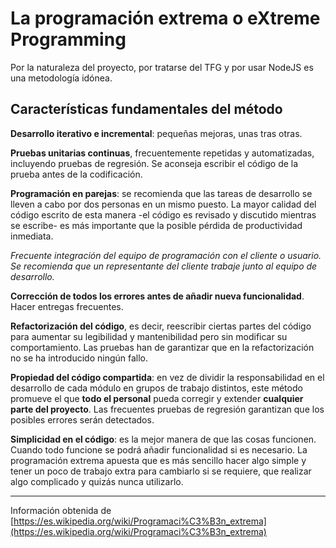 # La programación extrema o eXtreme Programming #

Por la naturaleza del proyecto, por tratarse del TFG y por usar NodeJS es una metodología idónea.

## Características fundamentales del método ##

__Desarrollo iterativo e incremental__: pequeñas mejoras, unas tras otras.

__Pruebas unitarias continuas__, frecuentemente repetidas y automatizadas, incluyendo pruebas de regresión. Se aconseja escribir el código de la prueba antes de la codificación.

__Programación en parejas__: se recomienda que las tareas de desarrollo se lleven a cabo por 
dos personas en un mismo puesto. La mayor calidad del código escrito de esta manera -el 
código es revisado y discutido mientras se escribe- es más importante que la posible pérdida 
de productividad inmediata.

*Frecuente integración del equipo de programación con el cliente o usuario. Se recomienda que 
un representante del cliente trabaje junto al equipo de desarrollo.*

__Corrección de todos los errores antes de añadir nueva funcionalidad__. Hacer entregas 
frecuentes.

__Refactorización del código__, es decir, reescribir ciertas partes del código para aumentar 
su legibilidad y mantenibilidad pero sin modificar su comportamiento. Las pruebas han de 
garantizar que en la refactorización no se ha introducido ningún fallo.

__Propiedad del código compartida__: en vez de dividir la responsabilidad en el desarrollo de 
cada módulo en grupos de trabajo distintos, este método promueve el que __todo el personal__ 
pueda corregir y extender __cualquier parte del proyecto__. Las frecuentes pruebas de 
regresión garantizan que los posibles errores serán detectados.

__Simplicidad en el código__: es la mejor manera de que las cosas funcionen. Cuando todo 
funcione se podrá añadir funcionalidad si es necesario. La programación extrema apuesta que 
es más sencillo hacer algo simple y tener un poco de trabajo extra para cambiarlo si se 
requiere, que realizar algo complicado y quizás nunca utilizarlo.

-------------

Información obtenida de [https://es.wikipedia.org/wiki/Programaci%C3%B3n_extrema](https://es.wikipedia.org/wiki/Programaci%C3%B3n_extrema)